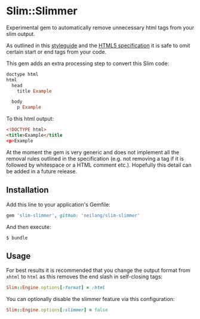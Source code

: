 # Slim::Slimmer

Experimental gem to automatically remove unnecessary html tags from your slim output.

As outlined in this [styleguide](https://google.github.io/styleguide/htmlcssguide.xml?showone=Optional_Tags#Optional_Tags) and the [HTML5 specification](https://html.spec.whatwg.org/multipage/syntax.html#syntax-tag-omission) it is safe to omit certain start or end tags from your code.

This gem adds an extra processing step to convert this Slim code:

```ruby
doctype html
html
  head
    title Example

  body
    p Example
```

To this html output:

```html
<!DOCTYPE html>
<title>Example</title
<p>Example
```

At the moment the gem is very generic and does not implement all the removal rules outlined in the specification (e.g. not removing a tag if it is followed by whitespace or a HTML comment etc.). Hopefully this detail can be added in a future release.

## Installation

Add this line to your application's Gemfile:

```ruby
gem 'slim-slimmer', github: 'neilang/slim-slimmer'
```

And then execute:

    $ bundle

## Usage

For best results it is recommended that you change the output format from `xhtml` to `html` as this removes the end slash in self-closing tags:

```ruby
Slim::Engine.options[:format] = :html
```

You can optionally disable the slimmer feature via this configuration:

```ruby
Slim::Engine.options[:slimmer] = false
```
